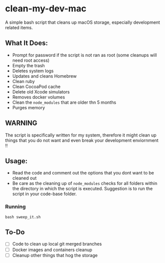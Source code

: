 # clean-my-dev-mac
A simple bash script that cleans up macOS storage, especially development related items.

## What It Does:
-   Prompt for password if the script is not ran as root (some cleanups will need root access)
-   Empty the trash
-   Deletes system logs
-   Updates and cleans Homebrew
-   Clean ruby
-   Clean CocoaPod cache
-   Delete old Xcode simulators 
-   Removes docker volumes
-   Clean the `node_modules` that are older thn 5 months
-   Purges memory

## WARNING

The script is specifically written for my system, therefore it might clean up things that you do not want and even break your development enviornment !!

## Usage:
-   Read the code and comment out the options that you dont want to be cleaned out
-   Be care as the cleaning up of `node_modules` checks for all folders within the directory in which the script is executed. Suggestion is to run the script in your code-base folder.

### Running

```
bash sweep_it.sh
```

## To-Do
- [ ] Code to clean up local git merged branches
- [ ] Docker images and containers cleanup
- [ ] Cleanup other things that hog the storage
